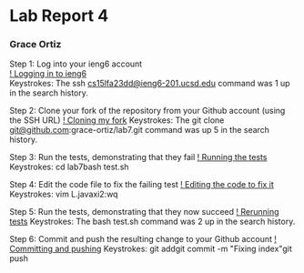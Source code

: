 # Lab Report 4 #
### Grace Ortiz ###

Step 1: Log into your ieng6 account   
[! Logging in to ieng6](img)   
Keystrokes: <up><enter>
The ssh cs15lfa23dd@ieng6-201.ucsd.edu command was 1 up in the search history.

Step 2: Clone your fork of the repository from your Github account (using the SSH URL)
[! Cloning my fork](img)
Keystrokes: <up><up><up><up><up><enter>
The git clone git@github.com:grace-ortiz/lab7.git command was up 5 in the search history. 

Step 3: Run the tests, demonstrating that they fail
[! Running the tests](img)
Keystrokes: cd lab7<enter>bash test.sh<enter>

Step 4: Edit the code file to fix the failing test
[! Editing the code to fix it](img)
Keystrokes: vim L<tab>.java<enter><up><up><up><up><up><up><right><right><right><right><right><right><right><right><right><right>xi2<esc>:wq<enter>

Step 5: Run the tests, demonstrating that they now succeed
[! Rerunning tests](img)
Keystrokes: <up><up>
The bash test.sh command was 2 up in the search history.

Step 6: Commit and push the resulting change to your Github account
[! Committing and pushing](img)
Keystrokes: git add<enter>git commit -m "Fixing index"<enter>git push

